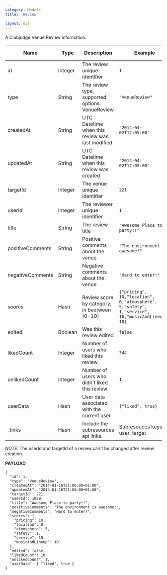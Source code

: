 ```yaml
---
category: Models
title: 'Review'

layout: nil
---
```

A Clubjudge Venue Review information.


|         Name        |   Type   |                   Description                   |                            Example                            |     Defaults / Info           |
| ------------------- | -------- | ----------------------------------------------- | ------------------------------------------------------------- | ----------------------------- |
| id                  | Integer  | The review unique identifier                    | ```1```                                                       | ```null```                    |
| type                | String   | The review type, supported options: VenueReview | ```"VenueReview"```                                           | *read only*                   |
| createdAt           | String   | UTC Datetime when this review was last modified | ```"2014-04-02T12:05:00"```                                   | *read only*                   |
| updatedAt           | String   | UTC Datetime when this review was created       | ```"2014-04-02T12:05:00"```                                   | *read only*                   |
| targetId            | Integer  | The venue unique identifier                     | ```221```                                                     | *required*                    |
| userId              | Integer  | The reviewer unique identifier                  | ```1```                                                       | *required*                    |
| title               | String   | The review title                                | ```"Awesome Place to party!!"```                              | *required*                    |
| positiveComments    | String   | Positive comments about the venue               | ```"The environment is awesome!"```                           | ```null```                    |
| negativeComments    | String   | Negative comments about the venue               | ```"Hard to enter!"```                                        | ```null```                    |
| scores              | Hash     | Review score by category, in beetween [0-10]    | ```{"pricing", 10,"location", 0,"atmosphere", 5,"safety", 1,"service", 10,"musicAndLineup", 10}```                                                      | *required*                    |
| edited              | Boolean  | Was this review edited                          | ```false```                                                   | *read only*                   |
| likedCount          | Integer  | Number of users who liked this review           | ```344```                                                     | *read only*                   |
| unlikedCount        | Integer  | Number of users who didn't liked this review    | ```1```                                                       | *read only*                   |
| userData            | Hash     | User data associated with the current user      | ```{"liked", true}```                                         | ```null```                    |
| _links              | Hash     | Include the subresources api links.             | Subresouces keys: user, target                                | *read only*                   |


*NOTE:* The userId and targetId of a review can't be changed after review creation.

**PAYLOAD**

```
{
  "id": 1,
  "type": "VenueReview",
  "createdAt": "2014-01-16T21:00:00+01:00",
  "updatedAt": "2014-01-16T21:00:00+01:00",
  "targetId": 221,
  "userId": 1829,
  "title": "Awesome Place to party!!",
  "positiveComments": "The environment is awesome!",
  "negativeComments": "Hard to enter!",
  "scores": {
    "pricing": 10,
    "location": 0,
    "atmosphere": 5,
    "safety": 1,
    "service": 10,
    "musicAndLineup": 10
  },
  "edited": false,
  "likedCount": 10
  "unlikedCount": 1,
  "userData": { "liked", true }
}
```
